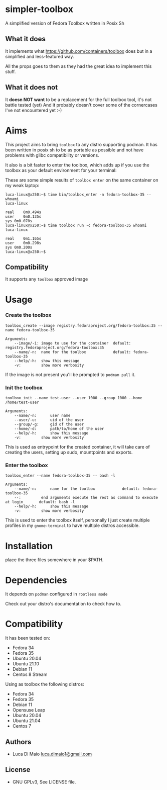 # simpler-toolbox

A simplified version of Fedora Toolbox written in Posix Sh

## What it does

It implements what https://github.com/containers/toolbox does but in a simplified and less-featured way.

All the props goes to them as they had the great idea to implement this stuff.

## What it does not

It **doesn NOT want** to be a replacement for the full toolbox tool, it's not battle tested (yet)
And it probably doesn't cover some of the cornercases I've not encountered yet :-)

# Aims

This project aims to bring `toolbox` to any distro supporting podman.
It has been written in posix sh to be as portable as possible and not have problems
with glibc compatibility or versions.

It also is a bit faster to enter the toolbox, which adds up if you use the toolbox
as your default environment for your terminal:

These are some simple results of `toolbox enter` on the same container on my weak laptop:

```
luca-linux@x250:~$ time bin/toolbox_enter -n fedora-toolbox-35 -- whoami
luca-linux

real	0m0.494s
user	0m0.135s
sys	0m0.070s
luca-linux@x250:~$ time toolbox run -c fedora-toolbox-35 whoami
luca-linux

real	0m1.165s
user	0m0.298s
sys	0m0.200s
luca-linux@x250:~$
```

## Compatibility

It supports any `toolbox` approved image

# Usage

### Create the toolbox

	toolbox_create --image registry.fedoraproject.org/fedora-toolbox:35 --name fedora-toolbox-35

	Arguments:
		--image/-i: image to use for the container	default: registry.fedoraproject.org/fedora-toolbox:35
		--name/-n:  name for the toolbox			default: fedora-toolbox-35
		--help/-h:	show this message
		-v:			show more verbosity

If the image is not present you'll be prompted to `podman pull` it.

### Init the toolbox


	toolbox_init --name test-user --user 1000 --group 1000 --home /home/test-user

	Arguments:
		--name/-n:		user name
		--user/-u:		uid of the user
		--group/-g:		gid of the user
		--home/-d:		path/to/home of the user
		--help/-h:		show this message
		-v:			show more verbosity

This is used as entrypoint for the created container, it will take care of creating the users,
setting up sudo, mountpoints and exports.

### Enter the toolbox

	toolbox_enter --name fedora-toolbox-35 -- bash -l

	Arguments:
		--name/-n:		name for the toolbox			default: fedora-toolbox-35
		--:			end arguments execute the rest as command to execute at login		default: bash -l
		--help/-h:		show this message
		-v:			show more verbosity

This is used to enter the toolbox itself, personally I just create multiple profiles in my `gnome-terminal` to have multiple distros accessible.

# Installation

place the three files somewhere in your $PATH.

# Dependencies

It depends on `podman` configured in `rootless mode`

Check out your distro's documentation to check how to.

# Compatibility

It has been tested on:

- Fedora 34
- Fedora 35
- Ubuntu 20.04
- Ubuntu 21.10
- Debian 11
- Centos 8 Stream

Using as toolbox the following distros:

- Fedora 34
- Fedora 35
- Debian 11
- Opensuse Leap
- Ubuntu 20.04
- Ubuntu 21.04
- Centos 7

## Authors

- Luca Di Maio      <luca.dimaio1@gmail.com>

## License

- GNU GPLv3, See LICENSE file.
